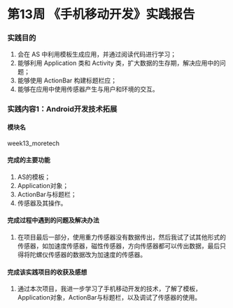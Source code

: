 # 第13周 《手机移动开发》实践报告
### 实践目的
1. 会在 AS 中利用模板生成应用，并通过阅读代码进行学习；
2. 能够利用 Application 类和 Activity 类，扩大数据的生存期，解决应用中的问题；
3. 能够使用 ActionBar 构建标题栏应；
4. 能够在应用中使用传感器产生与用户和环境的交互。
### 实践内容1：Android开发技术拓展
#### 模块名
week13_moretech
#### 完成的主要功能
1. AS的模板；
2. Application对象；
3. ActionBar与标题栏；
4. 传感器及其操作。
#### 完成过程中遇到的问题及解决办法
1. 在项目最后一部分，使用重力传感器没有数据传出，然后我试了试其他形式的传感器，如加速度传感器，磁性传感器，方向传感器都可以传出数据，最后只得将陀螺仪传感器的数据改为加速度的传感器。
#### 完成该实践项目的收获及感想
1. 通过本次项目，我进一步学习了手机移动开发的技术，了解了模板，Application对象，ActionBar与标题栏，以及调试了传感器的使用。